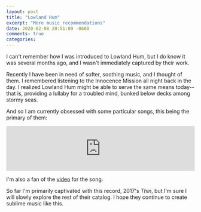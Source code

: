 ```yaml
---
layout: post
title: "Lowland Hum"
excerpt: "More music recommendations"
date: 2020-02-08 20:51:09 -0600
comments: true
categories: 
---
```


I can't remember how I was introduced to Lowland Hum, but I do know it was several months ago, and I wasn't immediately captured by their work. 

Recently I have been in need of softer, soothing music, and I thought of them. I remembered listening to the Innocence Mission all night back in the day. I realized Lowland Hum might be able to serve the same means today--that is, providing a lullaby for a troubled mind, bunked below decks among stormy seas.

And so I am currently obsessed with some particular songs, this being the primary of them:

<iframe style="border: 0; width: 100%; height: 120px;" src="https://bandcamp.com/EmbeddedPlayer/album=1719202454/size=large/bgcol=ffffff/linkcol=0687f5/tracklist=false/artwork=small/track=1023322388/transparent=true/" seamless><a href="http://lowlandhum.bandcamp.com/album/thin">Thin by Lowland Hum</a></iframe>

I'm also a fan of the [video](https://www.youtube.com/watch?v=LTERtJGxErw) for the song.

So far I'm primarily captivated with this record, 2017's _Thin_, but I'm sure I will slowly explore the rest of their catalog. I hope they continue to create sublime music like this.
